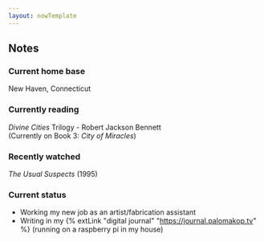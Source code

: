```yaml
---
layout: nowTemplate
---
```



## Notes

### Current home base

New Haven, Connecticut

### Currently reading

*Divine Cities* Trilogy - Robert Jackson Bennett  
(Currently on Book 3: *City of Miracles*)

### Recently watched

*The Usual Suspects* (1995)  

### Current status

- Working my new job as an artist/fabrication assistant
- Writing in my {% extLink "digital journal" "https://journal.palomakop.tv" %} (running on a raspberry pi in my house)
